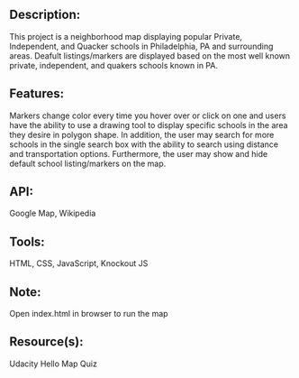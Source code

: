 ## Description: 

This project is a neighborhood map displaying popular Private, Independent, and Quacker schools in Philadelphia, PA and surrounding areas. Deafult listings/markers are displayed based on the most well known private, independent, and quakers schools known in PA. 

## Features: 

Markers change color every time you hover over or click on one and users have the ability to use a drawing tool to display specific schools in the area they desire in polygon shape. In addition, the user may search for more schools in the single search box with the ability to search using distance and transportation options. Furthermore, the user may show and hide default school listing/markers on the map.

## API: 

Google Map, Wikipedia

## Tools: 

HTML, CSS, JavaScript, Knockout JS

## Note: 

Open index.html in browser to run the map

## Resource(s): 

Udacity Hello Map Quiz
